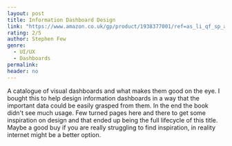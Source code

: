 ```yaml
---
layout: post
title: Information Dashboard Design
link: "https://www.amazon.co.uk/gp/product/1938377001/ref=as_li_qf_sp_asin_il_tl?ie=UTF8&camp=1634&creative=6738&creativeASIN=1938377001&linkCode=as2&tag=jussihallilac-21"
rating: 2/5
author: Stephen Few
genre:
  - UI/UX
  - Dashboards
permalink:
header: no
---
```


A catalogue of visual dashboards and what makes them good on the eye. I bought this to help design information dashboards in a way that the important data could be easily grasped from them. In the end the book didn't see much usage. Few turned pages here and there to get some inspiration on design and that ended up being the full lifecycle of this title. Maybe a good buy if you are really struggling to find inspiration, in reality internet might be a better option.
